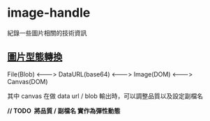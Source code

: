 # image-handle
紀錄一些圖片相關的技術資訊

## [圖片型態轉換](%E5%9C%96%E7%89%87%E5%9E%8B%E6%85%8B%E8%BD%89%E6%8F%9B.html)

File(Blob) <---> DataURL(base64) <---> Image(DOM) <---> Canvas(DOM) 

其中 canvas 在做 data url / blob 輸出時，可以調整品質以及設定副檔名

**//  TODO  將品質 / 副檔名 實作為彈性動態**
